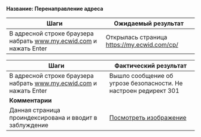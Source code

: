 **Название: Перенаправление адреса**

**Шаги** | **Ожидаемый результат** 
--- | ---
В адресной строке браузера набрать www.my.ecwid.com и нажать Enter | Открылась страница https://my.ecwid.com/cp/


**Шаги** | **Фактический результат** 
--- | ---
В адресной строке браузера набрать www.my.ecwid.com и нажать Enter | Вышло сообщение об угрозе безопасности. Не настроен редирект 301
**Комментарии** | 
Данная страница проиндексирована и вводит в заблуждение | [Посмотреть изображение](https://github.com/masteroff/Test-case-nalozhka/blob/main/815277e913.jpg) 